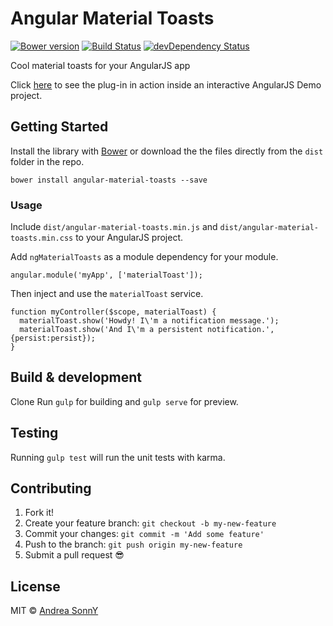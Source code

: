 # Angular Material Toasts

[![Bower version](https://badge.fury.io/bo/angular-material-toasts.svg)](https://badge.fury.io/bo/angular-material-toasts)
[![Build Status](https://travis-ci.org/andreasonny83/angular-material-toasts.svg?branch=master)](https://travis-ci.org/andreasonny83/angular-material-toasts)
[![devDependency Status](https://david-dm.org/andreasonny83/angular-material-toasts/dev-status.svg)](https://david-dm.org/andreasonny83/angular-material-toasts#info=devDependencies)

Cool material toasts for your AngularJS app

Click [here](https://jsbin.com/momuke/edit?html,output) to see the plug-in in action inside an interactive AngularJS Demo project.

## Getting Started

Install the library with [Bower](http://bower.io/) or download the the files directly from the `dist` folder in the repo.

    bower install angular-material-toasts --save

### Usage

Include `dist/angular-material-toasts.min.js` and `dist/angular-material-toasts.min.css` to your AngularJS project.

Add `ngMaterialToasts` as a module dependency for your module.

    angular.module('myApp', ['materialToast']);

Then inject and use the `materialToast` service.

    function myController($scope, materialToast) {
      materialToast.show('Howdy! I\'m a notification message.');
      materialToast.show('And I\'m a persistent notification.', {persist:persist});
    }

## Build & development

Clone
Run `gulp` for building and `gulp serve` for preview.

## Testing

Running `gulp test` will run the unit tests with karma.

## Contributing

1. Fork it!
2. Create your feature branch: `git checkout -b my-new-feature`
3. Commit your changes: `git commit -m 'Add some feature'`
4. Push to the branch: `git push origin my-new-feature`
5. Submit a pull request :sunglasses:

## License

MIT © [Andrea SonnY](http://andreasonny.mit-license.org/)
